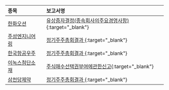 | **종목** |      |**보고서명** |
| :------- | :--- |:----------- |
| [한화오션](/042660/#dart) | | [유상증자결정(종속회사의주요경영사항)              ](https://dart.fss.or.kr/dsaf001/main.do?rcpNo=20240328802804){:target="_blank"} |
| [주성엔지니어링](/036930/#dart) | | [정기주주총회결과              ](https://dart.fss.or.kr/dsaf001/main.do?rcpNo=20240328902712){:target="_blank"} |
| [한국항공우주](/047810/#dart) | | [정기주주총회결과              ](https://dart.fss.or.kr/dsaf001/main.do?rcpNo=20240328802726){:target="_blank"} |
| [이녹스첨단소재](/272290/#dart) | | [주식매수선택권부여에관한신고](https://dart.fss.or.kr/dsaf001/main.do?rcpNo=20240328001447){:target="_blank"} |
| [삼천당제약](/000250/#dart) | | [정기주주총회결과              ](https://dart.fss.or.kr/dsaf001/main.do?rcpNo=20240328902641){:target="_blank"} |